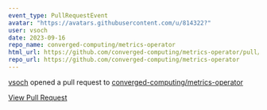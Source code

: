 ```yaml
---
event_type: PullRequestEvent
avatar: "https://avatars.githubusercontent.com/u/814322?"
user: vsoch
date: 2023-09-16
repo_name: converged-computing/metrics-operator
html_url: https://github.com/converged-computing/metrics-operator/pull/61
repo_url: https://github.com/converged-computing/metrics-operator
---
```


<a href='https://github.com/vsoch' target='_blank'>vsoch</a> opened a pull request to <a href='https://github.com/converged-computing/metrics-operator' target='_blank'>converged-computing/metrics-operator</a>

<a href='https://github.com/converged-computing/metrics-operator/pull/61' target='_blank'>View Pull Request</a>